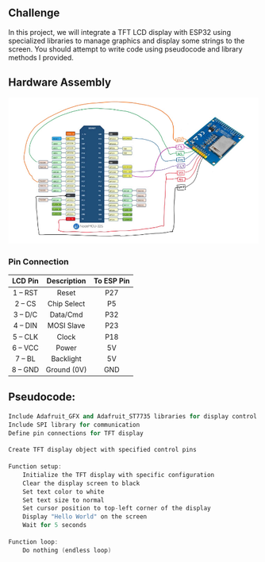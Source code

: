 ## Challenge

In this project, we will integrate a TFT LCD display with ESP32 using specialized libraries to manage graphics and display some strings to the screen. You should attempt to write code using pseudocode and library methods I provided. 

## Hardware Assembly

<img src="https://raw.githubusercontent.com/matoanbach/Starter-Kit/main/pics/p2.png">

### Pin Connection

| LCD Pin | Description | To ESP Pin |
| :-----: | :---------: | :--------: |
| 1 – RST |    Reset    |    P27     |
| 2 – CS  | Chip Select |     P5     |
| 3 – D/C |  Data/Cmd   |    P32     |
| 4 – DIN | MOSI Slave  |    P23     |
| 5 – CLK |    Clock    |    P18     |
| 6 – VCC |    Power    |     5V     |
| 7 – BL  |  Backlight  |     5V     |
| 8 – GND | Ground (0V) |    GND     |

## Pseudocode:

```cpp
Include Adafruit_GFX and Adafruit_ST7735 libraries for display control
Include SPI library for communication
Define pin connections for TFT display

Create TFT display object with specified control pins

Function setup:
    Initialize the TFT display with specific configuration
    Clear the display screen to black
    Set text color to white
    Set text size to normal
    Set cursor position to top-left corner of the display
    Display "Hello World" on the screen
    Wait for 5 seconds

Function loop:
    Do nothing (endless loop)
```